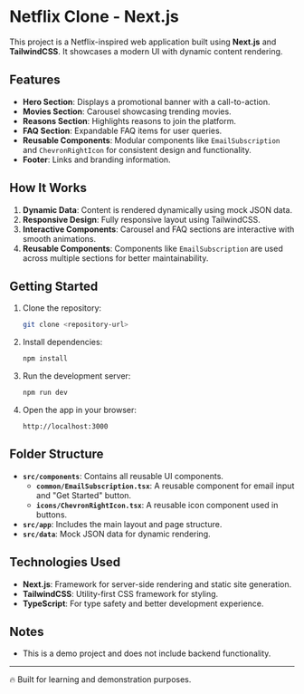 # Netflix Clone - Next.js

This project is a Netflix-inspired web application built using **Next.js** and **TailwindCSS**. It showcases a modern UI with dynamic content rendering.

## Features

- **Hero Section**: Displays a promotional banner with a call-to-action.
- **Movies Section**: Carousel showcasing trending movies.
- **Reasons Section**: Highlights reasons to join the platform.
- **FAQ Section**: Expandable FAQ items for user queries.
- **Reusable Components**: Modular components like `EmailSubscription` and `ChevronRightIcon` for consistent design and functionality.
- **Footer**: Links and branding information.

## How It Works

1. **Dynamic Data**: Content is rendered dynamically using mock JSON data.
2. **Responsive Design**: Fully responsive layout using TailwindCSS.
3. **Interactive Components**: Carousel and FAQ sections are interactive with smooth animations.
4. **Reusable Components**: Components like `EmailSubscription` are used across multiple sections for better maintainability.

## Getting Started

1. Clone the repository:
   ```bash
   git clone <repository-url>
   ```
2. Install dependencies:
   ```bash
   npm install
   ```
3. Run the development server:
   ```bash
   npm run dev
   ```
4. Open the app in your browser:
   ```
   http://localhost:3000
   ```

## Folder Structure

- **`src/components`**: Contains all reusable UI components.
  - **`common/EmailSubscription.tsx`**: A reusable component for email input and "Get Started" button.
  - **`icons/ChevronRightIcon.tsx`**: A reusable icon component used in buttons.
- **`src/app`**: Includes the main layout and page structure.
- **`src/data`**: Mock JSON data for dynamic rendering.

## Technologies Used

- **Next.js**: Framework for server-side rendering and static site generation.
- **TailwindCSS**: Utility-first CSS framework for styling.
- **TypeScript**: For type safety and better development experience.

## Notes

- This is a demo project and does not include backend functionality.

---
🔥 Built for learning and demonstration purposes.
